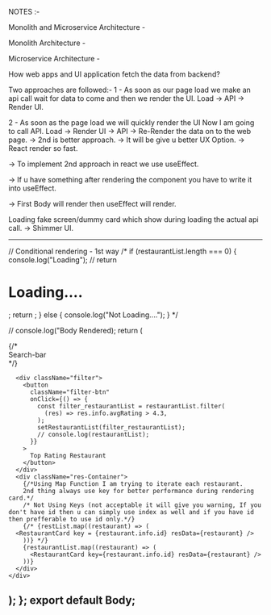 NOTES :- 

Monolith and Microservice Architecture - 

Monolith Architecture - 

Microservice Architecture - 

How web apps and UI application fetch the data from backend?

Two approaches are followed:-
1 - As soon as our page load we make an api call wait for data to come and then 
we render the UI.
Load -> API -> Render UI.

2 - As soon as the page load we will quickly render the UI Now I am going to 
call API.
Load -> Render UI -> API -> Re-Render the data on to the web page.
-> 2nd is better approach.
-> It will be give u better UX Option.
-> React render so fast.

-> To implement 2nd approach in react we use useEffect.

-> If u have something after rendering the component you have to write it into useEffect.

-> First Body will render then useEffect will render.

Loading fake screen/dummy card which show during loading the actual api call.
-> Shimmer UI.

---------------------------------------------------------
// Conditional rendering - 1st way
  /*
  if (restaurantList.length === 0) {
    console.log("Loading");
    // return <h1>Loading....</h1>;
    return <Shimmer />;
  } else {
    console.log("Not Loading....");
  }
  */

  // console.log("Body Rendered);
  return (
    <div className="body">
      {/* <div className="Search-bar">Search-bar</div> */}

      <div className="filter">
        <button
          className="filter-btn"
          onClick={() => {
            const filter_restaurantList = restaurantList.filter(
              (res) => res.info.avgRating > 4.3,
            );
            setRestaurantList(filter_restaurantList);
            // console.log(restaurantList);
          }}
        >
          Top Rating Restaurant
        </button>
      </div>
      <div className="res-Container">
        {/*Using Map Function I am trying to iterate each restaurant.
        2nd thing always use key for better performance during rendering card.*/
        /* Not Using Keys (not acceptable it will give you warning, If you don't have id then u can simply use index as well and if you have id then prefferable to use id only.*/}
        {/* {restList.map((restaurant) => (
      <RestaurantCard key = {restaurant.info.id} resData={restaurant} />
        ))} */}
        {restaurantList.map((restaurant) => (
          <RestaurantCard key={restaurant.info.id} resData={restaurant} />
        ))}
      </div>
    </div>
  );
};
export default Body;
-------------------------------------------------------------




